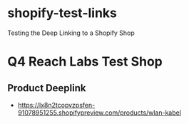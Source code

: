 # shopify-test-links
Testing the Deep Linking to a Shopify Shop

# Q4 Reach Labs Test Shop

## Product Deeplink
- https://lx8n2tcopvzpsfen-91078951255.shopifypreview.com/products/wlan-kabel
